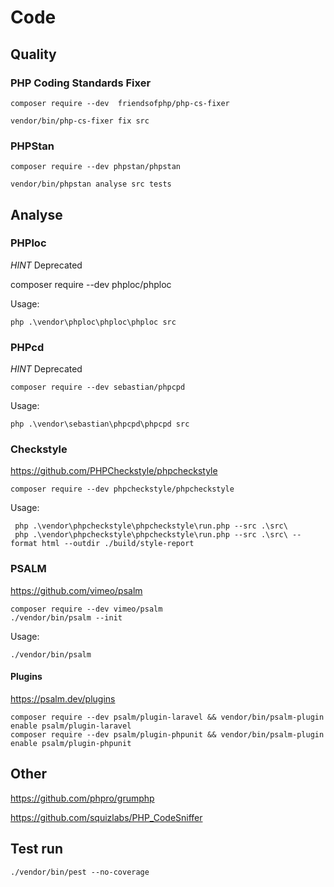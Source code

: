 # Code

## Quality

### PHP Coding Standards Fixer

``composer require --dev  friendsofphp/php-cs-fixer``

````shell
vendor/bin/php-cs-fixer fix src
```` 

### PHPStan

````composer require --dev phpstan/phpstan````

````shell
vendor/bin/phpstan analyse src tests
````

## Analyse

### PHPloc

*HINT* Deprecated

composer require --dev phploc/phploc

Usage:

````shell
php .\vendor\phploc\phploc\phploc src
````

### PHPcd

*HINT* Deprecated

````shell
composer require --dev sebastian/phpcpd
````

Usage:

````shell
php .\vendor\sebastian\phpcpd\phpcpd src 
````

### Checkstyle

https://github.com/PHPCheckstyle/phpcheckstyle

````shell
composer require --dev phpcheckstyle/phpcheckstyle
````

Usage:

````shell
 php .\vendor\phpcheckstyle\phpcheckstyle\run.php --src .\src\
 php .\vendor\phpcheckstyle\phpcheckstyle\run.php --src .\src\ --format html --outdir ./build/style-report
````

### PSALM

https://github.com/vimeo/psalm

````shell
composer require --dev vimeo/psalm
./vendor/bin/psalm --init
````

Usage:

````shell
./vendor/bin/psalm
````

#### Plugins

https://psalm.dev/plugins

````shell
composer require --dev psalm/plugin-laravel && vendor/bin/psalm-plugin enable psalm/plugin-laravel
composer require --dev psalm/plugin-phpunit && vendor/bin/psalm-plugin enable psalm/plugin-phpunit
````

## Other

https://github.com/phpro/grumphp

https://github.com/squizlabs/PHP_CodeSniffer

## Test run

```shell
./vendor/bin/pest --no-coverage
```
